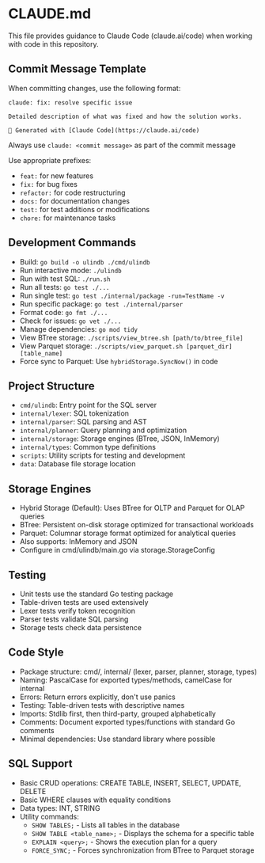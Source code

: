 # CLAUDE.md

This file provides guidance to Claude Code (claude.ai/code) when working with code in this repository.

## Commit Message Template
When committing changes, use the following format:
```
claude: fix: resolve specific issue

Detailed description of what was fixed and how the solution works.

🤖 Generated with [Claude Code](https://claude.ai/code)
```

Always use `claude: <commit message>` as part of the commit message

Use appropriate prefixes:
- `feat:` for new features
- `fix:` for bug fixes
- `refactor:` for code restructuring
- `docs:` for documentation changes
- `test:` for test additions or modifications
- `chore:` for maintenance tasks

## Development Commands
- Build: `go build -o ulindb ./cmd/ulindb`
- Run interactive mode: `./ulindb`
- Run with test SQL: `./run.sh`
- Run all tests: `go test ./...`
- Run single test: `go test ./internal/package -run=TestName -v`
- Run specific package: `go test ./internal/parser`
- Format code: `go fmt ./...`
- Check for issues: `go vet ./...`
- Manage dependencies: `go mod tidy`
- View BTree storage: `./scripts/view_btree.sh [path/to/btree_file]`
- View Parquet storage: `./scripts/view_parquet.sh [parquet_dir] [table_name]`
- Force sync to Parquet: Use `hybridStorage.SyncNow()` in code

## Project Structure
- `cmd/ulindb`: Entry point for the SQL server
- `internal/lexer`: SQL tokenization
- `internal/parser`: SQL parsing and AST
- `internal/planner`: Query planning and optimization
- `internal/storage`: Storage engines (BTree, JSON, InMemory)
- `internal/types`: Common type definitions
- `scripts`: Utility scripts for testing and development
- `data`: Database file storage location

## Storage Engines
- Hybrid Storage (Default): Uses BTree for OLTP and Parquet for OLAP queries
- BTree: Persistent on-disk storage optimized for transactional workloads
- Parquet: Columnar storage format optimized for analytical queries
- Also supports: InMemory and JSON
- Configure in cmd/ulindb/main.go via storage.StorageConfig

## Testing
- Unit tests use the standard Go testing package
- Table-driven tests are used extensively
- Lexer tests verify token recognition
- Parser tests validate SQL parsing
- Storage tests check data persistence

## Code Style
- Package structure: cmd/, internal/ (lexer, parser, planner, storage, types)
- Naming: PascalCase for exported types/methods, camelCase for internal
- Errors: Return errors explicitly, don't use panics
- Testing: Table-driven tests with descriptive names
- Imports: Stdlib first, then third-party, grouped alphabetically
- Comments: Document exported types/functions with standard Go comments
- Minimal dependencies: Use standard library where possible

## SQL Support
- Basic CRUD operations: CREATE TABLE, INSERT, SELECT, UPDATE, DELETE
- Basic WHERE clauses with equality conditions
- Data types: INT, STRING
- Utility commands:
  - `SHOW TABLES;` - Lists all tables in the database
  - `SHOW TABLE <table_name>;` - Displays the schema for a specific table
  - `EXPLAIN <query>;` - Shows the execution plan for a query
  - `FORCE_SYNC;` - Forces synchronization from BTree to Parquet storage